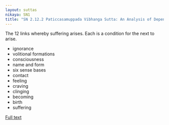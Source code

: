 ```yaml
---
layout: suttas
nikaya: SN1
title: "SN 2.12.2 Paticcasamuppada Vibhanga Sutta: An Analysis of Dependent Co-arising"
---
```


The 12 links whereby suffering arises. Each is a condition for the next to arise.

- ignorance
- volitional formations
- consciousness
- name and form
- six sense bases
- contact
- feeling
- craving
- clinging
- becoming
- birth
- suffering

[Full text](https://www.dhammatalks.org/suttas/SN/SN12_2.html)
